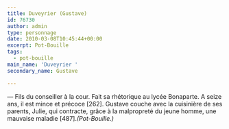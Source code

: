 ```yaml
---
title: Duveyrier (Gustave)
id: 76730
author: admin
type: personnage
date: 2010-03-08T10:45:44+00:00
excerpt: Pot-Bouille
tags:
  - pot-bouille
main_name: 'Duveyrier '
secondary_name: Gustave

---
```

— Fils du conseiller à la cour. Fait sa rhétorique au lycée Bonaparte. A seize ans, il est mince et précoce [262]. Gustave couche avec la cuisinière de ses parents, Julie, qui contracte, grâce à la malpropreté du jeune homme, une mauvaise maladie [487]._(Pot-Bouille.)_